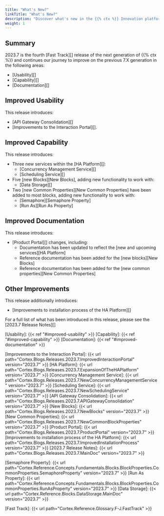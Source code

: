 ```yaml
---
title: "What's New?"
linkTitle: "What's New?"
description: "Discover what's new in the {{% ctx %}} Innovation platform."
weight: 1
---
```


## Summary

2023.7 is the fourth [Fast Track][] release of the next generation of {{% ctx %}} and continues our journey to improve on the previous 7.X generation in the following areas:

* [Usability][]
* [Capability][]
* [Documentation][]

## Improved Usability

This release introduces:

* [API Gateway Consolidation][]
* [Improvements to the Interaction Portal][].

## Improved Capability

This release introduces:

* Three new services within the [HA Platform][]:
  * [Concurrency Management Service][]
  * [Scheduling Service][]
* Five [new Blocks][New Blocks], adding new functionality to work with:
  * [Data Storage][]
* Two [new Common Properties][New Common Properties] have been added to most blocks, adding new functionality to work with:
  * [Semaphore][Semaphore Property]
  * [Run As][Run As Property]

## Improved Documentation

This release introduces:

* [Product Portal][] changes, including:
  * Documentation has been updated to reflect the [new and upcoming services][HA Platform]
  * Reference documentation has been added for the [new blocks][New Blocks]
  * Reference documentation has been added for the [new common properties][New Common Properties]

## Other Improvements

This release additionally introduces:

* [Improvements to installation process of the HA Platform][]

For a full list of what has been introduced in this release, please see the [2023.7 Release Notes][]

[Usability]: {{< ref "#improved-usability" >}}
[Capability]: {{< ref "#improved-capability" >}}
[Documentation]: {{< ref "#improved-documentation" >}}

[Improvements to the Interaction Portal]: {{< url path="Cortex.Blogs.Releases.2023.7.ImprovedInteractionPortal" version="2023.7" >}}
[HA Platform]: {{< url path="Cortex.Blogs.Releases.2023.7.ExpansionOfTheHAPlatform" version="2023.7" >}}
[Concurrency Management Service]: {{< url path="Cortex.Blogs.Releases.2023.7.NewConcurrencyManagementService" version="2023.7" >}}
[Scheduling Service]: {{< url path="Cortex.Blogs.Releases.2023.7.NewSchedulingService" version="2023.7" >}}
[API Gateway Consolidation]: {{< url path="Cortex.Blogs.Releases.2023.7.APIGatewayConsolidation" version="2023.7" >}}
[New Blocks]: {{< url path="Cortex.Blogs.Releases.2023.7.NewBlocks" version="2023.7" >}}
[New Common Properties]: {{< url path="Cortex.Blogs.Releases.2023.7.NewCommonBlockProperties" version="2023.7" >}}
[Product Portal]: {{< url path="Cortex.Blogs.Releases.2023.7.ProductPortal" version="2023.7" >}}
[Improvements to installation process of the HA Platform]: {{< url path="Cortex.Blogs.Releases.2023.7.ImprovedInstallationProcess" version="2023.7" >}}
[2023.7 Release Notes]: {{< url path="Cortex.Blogs.Releases.2023.7.MainDoc" version="2023.7" >}}

[Semaphore Property]: {{< url path="Cortex.Reference.Concepts.Fundamentals.Blocks.BlockProperties.CommonProperties.SemaphoreProperty" version="2023.7" >}}
[Run As Property]: {{< url path="Cortex.Reference.Concepts.Fundamentals.Blocks.BlockProperties.CommonProperties.RunAsProperty" version="2023.7" >}}
[Data Storage]: {{< url path="Cortex.Reference.Blocks.DataStorage.MainDoc" version="2023.7" >}}

[Fast Track]: {{< url path="Cortex.Reference.Glossary.F-J.FastTrack" >}}
